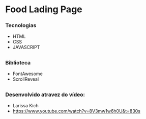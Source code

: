 # Food Lading Page

### Tecnologias
- HTML
- CSS
- JAVASCRIPT
##

### Biblioteca
- FontAwesome
- ScrollReveal
##
### Desenvolvido atravez do vídeo: 
 - Larissa Kich
 - https://www.youtube.com/watch?v=8V3mw1w6h0U&t=830s

